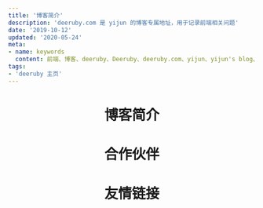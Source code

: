 ```yaml
---
title: '博客简介'
description: 'deeruby.com 是 yijun 的博客专属地址，用于记录前端相关问题'
date: '2019-10-12'
updated: '2020-05-24'
meta:
- name: keywords
  content: 前端、博客、deeruby、Deeruby、deeruby.com、yijun、yijun's blog、JavaScript、vue、react、es6、uni-app、nodejs
tags:
- 'deeruby 主页'
---
```


# <h1 style="text-align: center; margin-bottom: 40px;">博客简介</h1>

<ArticlesHome/>

### <h1 style="text-align: center; margin-bottom: 40px;">合作伙伴</h1>

<FriendLinkCard/>

### <h1 style="text-align: center; margin-bottom: 40px;">友情链接</h1>

<FriendLink/>
